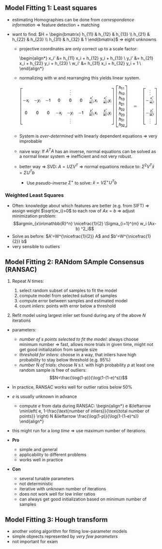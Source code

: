 ## Model Fitting 1: Least squares

* estimating Homographies can be done from _correspondence information_ => feature detection + matching
* want to find: $H = \begin{bmatrix} h_{11} & h_{12} & h_{13} \\ h_{21} & h_{22} & h_{23} \\ h_{31} & h_{32} & 1 \end{bmatrix}$ => eight unknowns

    * projective coordinates are only correct up to a scale factor:
    
        \begin{align*}
            x_i' &= h_{11} x_i + h_{12} y_i + h_{13} \\
            y_i' &= h_{21} x_i + h_{22} y_i + h_{23} \\
            w_i' &= h_{31} x_i + h_{32} y_i + 1 \\
        \end{align*}
    
    * normalizing with $w$ and rearranging this yields linear system.
    
        ![Linear System for $m$ correspondences](images/correspondenceSystem.png)
        
    * System is _over-determined_ with linearly dependent equations => very improbable
    * naive way: If $A^TA$ has an inverse, normal equations can be solved as a normal linear system => inefficient and not very robust.
    * better way => SVD: $A=U\Sigma V^T$ => normal equations reduce to: $\Sigma^2V^T\hat{x} = \Sigma U^Tb$
    
        * Use _pseudo-inverse_ $\Sigma^+$ to solve: $\hat{x} = V\Sigma^+ U^T b$
        
### Weighted Least Squares

* Often: knowledge about which features are better (e.g. from SIFT) => assign weight $\sqrt{w_i}>0$ to each row of $Ax = b$ => adjust minimization problem:
    $$argmin_{x\in\mathbb{R}^n} \nicefrac{1}{2} \Sigma_{i=1}^{m} w_i (Ax-b) ^2_i$$
* Solve as before: $A'=W^{\nicefrac{1}{2}} A$ and $b'=W^{\nicefrac{1}{2}} b$
* very sensible to outliers

## Model Fitting 2: RANdom SAmple Consensus (RANSAC)

1. Repeat $N$ times:

    1. select random subset of samples to fit the model
    2. compute model from selected subset of samples
    3. compute error between samples and estimated model
    4. count _inliers_: points with error below a threshold
    
2. Refit model using largest inlier set found during any of the above $N$ iterations

* parameters:

    * _number of $s$ points selected to fit the model_: always choose minimum number => fast, allows more trials in given time, might not get good initialization from sample size
    * _threshold for inliers_: choose in a way, that inliers have high probability to stay below threshold (e.g. $95\%$)
    * _number $N$ of trials_: choose $N$ s.t. with high probability $p$ at least one random sample is free of outliers:
        $$N=\frac{\log(1-p)}{\log(1-(1-e)^s)}$$

* In practice, RANSAC works well for outlier ratios below $50\%$
* $e$ is usually unknown in advance

    * compute $e$ from data during RANSAC: 
    \begin{align*}
        e &\leftarrow \min\left( e, 1-\frac{\text{number of inliers}}{\text{total number of points}} \right)
        N &\leftarrow \frac{\log(1-p)}{\log(1-(1-e)^s)}
    \end{align*}

* this might run for a _long time_ => use maximum number of iterations
* **Pro**

    * simple and general
    * applicability to different problems
    * works well in practice
    
* **Con**

    * several tunable parameters
    * not deterministic
    * iterative with unknown number of iterations
    * does not work well for low inlier ratios
    * can always get good initialization based on minimum number of samples

## Model Fitting 3: Hough transform

* another voting algorithm for fitting low-parameter models
* simple objeects represented by _very few parameters_
* not important for exam






